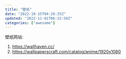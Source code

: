 ```yaml
---
title: "壁纸"
date: "2022-10-15T04:28:35Z"
updated: "2022-11-01T06:32:50Z"
categories: ["awesome"]
---
```

壁纸网站: 

1. https://wallhaven.cc/
2. https://wallpaperscraft.com/catalog/anime/1920x1080